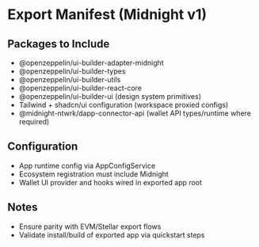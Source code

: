 # Export Manifest (Midnight v1)

## Packages to Include

- @openzeppelin/ui-builder-adapter-midnight
- @openzeppelin/ui-builder-types
- @openzeppelin/ui-builder-utils
- @openzeppelin/ui-builder-react-core
- @openzeppelin/ui-builder-ui (design system primitives)
- Tailwind + shadcn/ui configuration (workspace proxied configs)
- @midnight-ntwrk/dapp-connector-api (wallet API types/runtime where required)

## Configuration

- App runtime config via AppConfigService
- Ecosystem registration must include Midnight
- Wallet UI provider and hooks wired in exported app root

## Notes

- Ensure parity with EVM/Stellar export flows
- Validate install/build of exported app via quickstart steps
